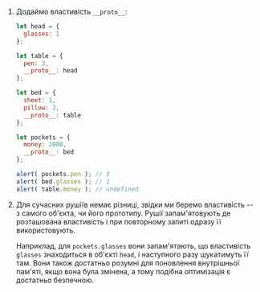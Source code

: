 
1. Додаймо властивість `__proto__`:

    ```js run
    let head = {
      glasses: 1
    };

    let table = {
      pen: 3,
      __proto__: head
    };

    let bed = {
      sheet: 1,
      pillow: 2,
      __proto__: table
    };

    let pockets = {
      money: 2000,
      __proto__: bed
    };

    alert( pockets.pen ); // 3
    alert( bed.glasses ); // 1
    alert( table.money ); // undefined
    ```

2. Для сучасних рушіїв немає різниці, звідки ми беремо властивість -- з самого об'єкта, чи його прототипу. Рушії запам'ятовують де розташована властивість і при повторному запиті одразу її використовують.

    Наприклад, для `pockets.glasses` вони запам'ятають, що властивість `glasses` знаходиться в об'єкті `head`, і наступного разу шукатимуть її там. Вони також достатньо розумні для поновлення внутрішньої пам'яті, якщо вона була змінена, а тому подібна оптимізація є достатньо безпечною.
